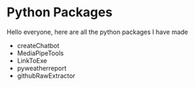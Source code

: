 # Python Packages
Hello everyone, here are all the python packages I have made
- createChatbot
- MediaPipeTools
- LinkToExe
- pyweatherreport
- githubRawExtractor
